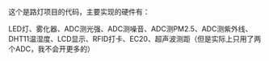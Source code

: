 这个是路灯项目的代码，主要实现的硬件有：

LED灯、雾化器、ADC测光强、ADC测噪音、ADC测PM2.5、ADC测紫外线、DHT11温湿度、LCD显示、RFID打卡、EC20、超声波测距（但是实际上只用了两个ADC，我不会开更多的）